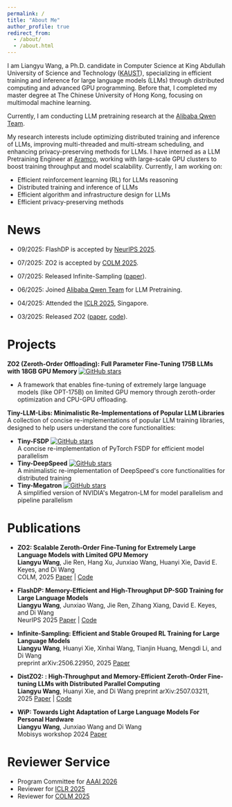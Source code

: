 ```yaml
---
permalink: /
title: "About Me"
author_profile: true
redirect_from: 
  - /about/
  - /about.html
---
```

I am Liangyu Wang, a Ph.D. candidate in Computer Science at King Abdullah University of Science and Technology ([KAUST](https://www.kaust.edu.sa/en/)), specializing in efficient training and inference for large language models (LLMs) through distributed computing and advanced GPU programming. 
Before that, I completed my master degree at The Chinese University of Hong Kong, focusing on multimodal machine learning.

Currently, I am conducting LLM pretraining research at the [Alibaba Qwen Team](https://huggingface.co/Qwen).

My research interests include optimizing distributed training and inference of LLMs, improving multi-threaded and multi-stream scheduling, and enhancing privacy-preserving methods for LLMs. I have interned as a LLM Pretraining Engineer at [Aramco](https://www.aramco.com/), working with large-scale GPU clusters to boost training throughput and model scalability. Currently, I am working on:

* Efficient reinforcement learning (RL) for LLMs reasoning
* Distributed training and inference of LLMs
* Efficient algorithm and infrastructure design for LLMs
* Efficient privacy-preserving methods

News
====

* 09/2025: FlashDP is accepted by [NeurIPS 2025](https://neurips.cc/).

* 07/2025: ZO2 is accepted by [COLM 2025](https://colmweb.org/index.html).

* 07/2025: Released Infinite-Sampling ([paper](https://arxiv.org/pdf/2506.22950)).

* 06/2025: Joined [Alibaba Qwen Team](https://huggingface.co/Qwen) for LLM Pretraining.

* 04/2025: Attended the [ICLR 2025](https://openreview.net/group?id=ICLR.cc/2025/Conference), Singapore.

* 03/2025: Released ZO2 ([paper](https://arxiv.org/abs/2503.12668), [code](https://github.com/liangyuwang/zo2)).

Projects
========

**ZO2 (Zeroth-Order Offloading): Full Parameter Fine-Tuning 175B LLMs with 18GB GPU Memory** [![GitHub stars](https://img.shields.io/github/stars/liangyuwang/zo2?style=social)](https://github.com/liangyuwang/zo2)
- A framework that enables fine-tuning of extremely large language models (like OPT-175B) on limited GPU memory through zeroth-order optimization and CPU-GPU offloading.

**Tiny-LLM-Libs: Minimalistic Re-Implementations of Popular LLM Libraries**
A collection of concise re-implementations of popular LLM training libraries, designed to help users understand the core functionalities:
- **Tiny-FSDP** [![GitHub stars](https://img.shields.io/github/stars/liangyuwang/Tiny-FSDP?style=social)](https://github.com/liangyuwang/Tiny-FSDP)  
A concise re-implementation of PyTorch FSDP for efficient model parallelism
- **Tiny-DeepSpeed** [![GitHub stars](https://img.shields.io/github/stars/liangyuwang/Tiny-DeepSpeed?style=social)](https://github.com/liangyuwang/Tiny-DeepSpeed)  
A minimalistic re-implementation of DeepSpeed's core functionalities for distributed training
- **Tiny-Megatron** [![GitHub stars](https://img.shields.io/github/stars/liangyuwang/Tiny-Megatron?style=social)](https://github.com/liangyuwang/Tiny-Megatron)  
A simplified version of NVIDIA's Megatron-LM for model parallelism and pipeline parallelism

Publications
============

* **ZO2: Scalable Zeroth-Order Fine-Tuning for Extremely Large Language Models with Limited GPU Memory**  
  **Liangyu Wang**, Jie Ren, Hang Xu, Junxiao Wang, Huanyi Xie, David E. Keyes, and Di Wang  
  COLM, 2025
  [Paper](https://arxiv.org/abs/2503.12668) | [Code](https://github.com/liangyuwang/zo2)

* **FlashDP: Memory-Efficient and High-Throughput DP-SGD Training for Large Language Models**  
  **Liangyu Wang**, Junxiao Wang, Jie Ren, Zihang Xiang, David E. Keyes, and Di Wang  
  NeurIPS 2025
  [Paper](https://arxiv.org/abs/2507.01154) | [Code](https://github.com/kaustpradalab/flashdp)

* **Infinite-Sampling: Efficient and Stable Grouped RL Training for Large Language Models**  
  **Liangyu Wang**, Huanyi Xie, Xinhai Wang, Tianjin Huang, Mengdi Li, and Di Wang  
  preprint arXiv:2506.22950, 2025 
  [Paper](https://arxiv.org/pdf/2506.22950)

* **DistZO2: : High-Throughput and Memory-Efficient Zeroth-Order Fine-tuning LLMs with Distributed Parallel Computing**  
  **Liangyu Wang**, Huanyi Xie, and Di Wang
  preprint arXiv:2507.03211, 2025 
  [Paper](https://arxiv.org/pdf/2507.03211) | [Code](https://github.com/liangyuwang/zo2)

* **WiP: Towards Light Adaptation of Large Language Models For Personal Hardware**  
  **Liangyu Wang**, Junxiao Wang and Di Wang  
  Mobisys workshop 2024 
  [Paper](https://dl.acm.org/doi/pdf/10.1145/3662006.3662065)

Reviewer Service
================

- Program Committee for [AAAI 2026](https://aaai.org/conference/aaai/aaai-26/)
- Reviewer for [ICLR 2025](https://iclr.cc/)
- Reviewer for [COLM 2025](https://colmweb.org/)
